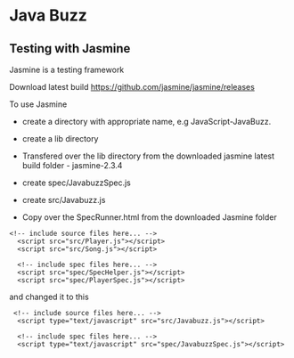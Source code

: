 # Java Buzz

Testing with Jasmine
---------------------

Jasmine is a testing framework

Download latest build https://github.com/jasmine/jasmine/releases

To use Jasmine

- create a directory with appropriate name, e.g JavaScript-JavaBuzz.
- create a lib directory
- Transfered over the lib directory from the downloaded jasmine latest build folder - jasmine-2.3.4

- create spec/JavabuzzSpec.js
- create src/Javabuzz.js

- Copy over the SpecRunner.html from the downloaded Jasmine folder

```
<!-- include source files here... -->
  <script src="src/Player.js"></script>
  <script src="src/Song.js"></script>

  <!-- include spec files here... -->
  <script src="spec/SpecHelper.js"></script>
  <script src="spec/PlayerSpec.js"></script>
```
and changed it to this

```
 <!-- include source files here... -->
  <script type="text/javascript" src="src/Javabuzz.js"></script>

  <!-- include spec files here... -->
  <script type="text/javascript" src="spec/JavabuzzSpec.js"></script>

```


